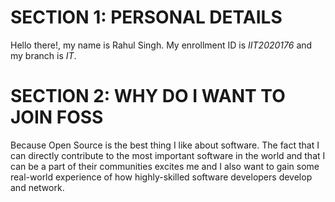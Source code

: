 # SECTION 1: PERSONAL DETAILS
Hello there!, my name is Rahul Singh. My enrollment ID is *IIT2020176* and my branch is *IT*.

# SECTION 2: WHY DO I WANT TO JOIN FOSS
Because Open Source is the best thing I like about software. The fact that I can directly contribute to the most important software in the world and that I can be a part of their communities excites me and I also want to gain some real-world experience of how highly-skilled software developers develop and network.